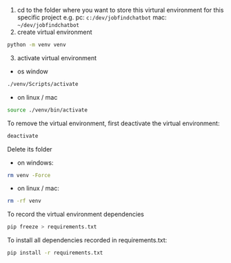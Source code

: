 1. cd to the folder where you want to store this virtural environment for this specific project e.g.
   pc:  ```c:/dev/jobfindchatbot``` 
   mac: ```~/dev/jobfindchatbot``` 
2. create virtual environment

``` sh
python -m venv venv
```

3. activate virtual environment

* os window
``` sh
./venv/Scripts/activate
```

* on linux / mac
``` sh
source ./venv/bin/activate
```

To remove the virtual environment, first deactivate the virtual environment:

``` sh
deactivate
```
Delete its folder

* on windows:
``` sh
rm venv -Force
```

* on linux / mac:
``` sh
rm -rf venv
```

To record the virtual environment dependencies
``` sh
pip freeze > requirements.txt
```

To install all dependencies recorded in requirements.txt:
``` sh
pip install -r requirements.txt
```
